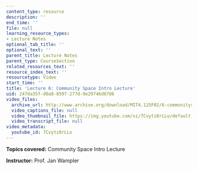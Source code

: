 ```yaml
---
content_type: resource
description: ''
end_time: ''
file: null
learning_resource_types:
- Lecture Notes
optional_tab_title: ''
optional_text: ''
parent_title: Lecture Notes
parent_type: CourseSection
related_resources_text: ''
resource_index_text: ''
resourcetype: Video
start_time: ''
title: 'Lecture 6: Community Space Intro Lecture'
uid: 247da35f-d0a8-8597-277d-9e29746d6786
video_files:
  archive_url: http://www.archive.org/download/MIT4.125F02/6-communityspace-220k.mp4
  video_captions_file: null
  video_thumbnail_file: https://img.youtube.com/vi/7Cvytz8rLLo/default.jpg
  video_transcript_file: null
video_metadata:
  youtube_id: 7Cvytz8rLLo
---
```


**Topics covered:** Community Space Intro Lecture

**Instructor:** Prof. Jan Wampler